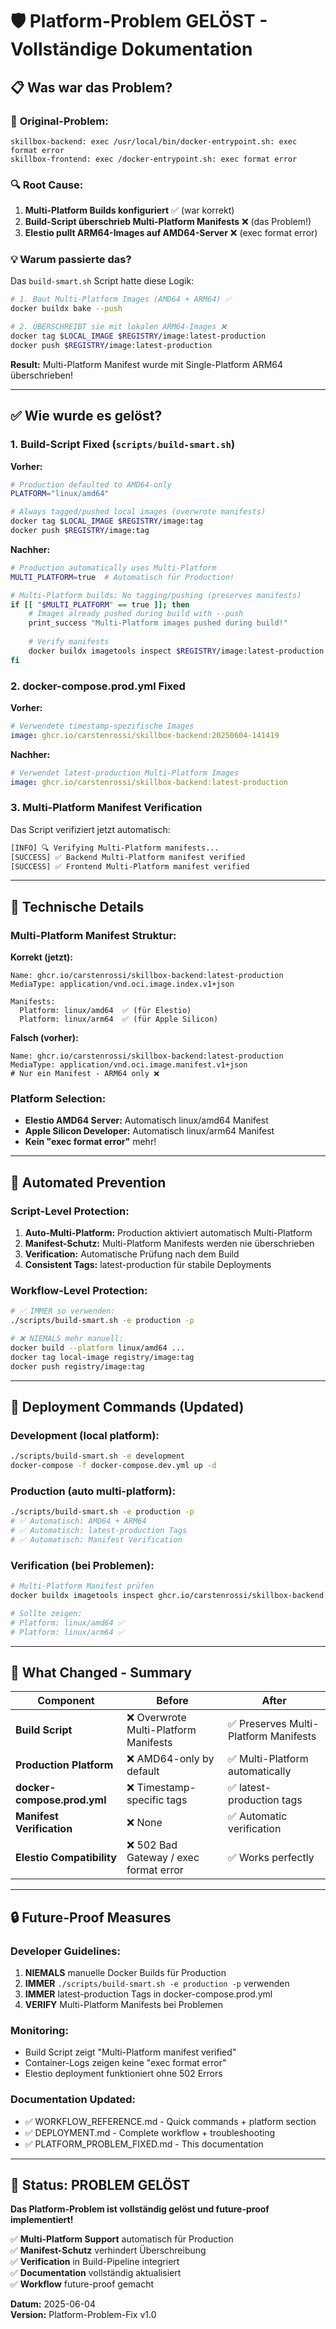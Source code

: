 # 🛡️ Platform-Problem GELÖST - Vollständige Dokumentation

## 📋 **Was war das Problem?**

### 🔴 **Original-Problem:**
```
skillbox-backend: exec /usr/local/bin/docker-entrypoint.sh: exec format error
skillbox-frontend: exec /docker-entrypoint.sh: exec format error
```

### 🔍 **Root Cause:**
1. **Multi-Platform Builds konfiguriert** ✅ (war korrekt)
2. **Build-Script überschrieb Multi-Platform Manifests** ❌ (das Problem!)
3. **Elestio pullt ARM64-Images auf AMD64-Server** ❌ (exec format error)

### 💡 **Warum passierte das?**

Das `build-smart.sh` Script hatte diese Logik:
```bash
# 1. Baut Multi-Platform Images (AMD64 + ARM64) ✅
docker buildx bake --push

# 2. ÜBERSCHREIBT sie mit lokalen ARM64-Images ❌
docker tag $LOCAL_IMAGE $REGISTRY/image:latest-production
docker push $REGISTRY/image:latest-production
```

**Result:** Multi-Platform Manifest wurde mit Single-Platform ARM64 überschrieben!

---

## ✅ **Wie wurde es gelöst?**

### 1. **Build-Script Fixed** (`scripts/build-smart.sh`)

**Vorher:**
```bash
# Production defaulted to AMD64-only
PLATFORM="linux/amd64" 

# Always tagged/pushed local images (overwrote manifests)
docker tag $LOCAL_IMAGE $REGISTRY/image:tag
docker push $REGISTRY/image:tag
```

**Nachher:**
```bash
# Production automatically uses Multi-Platform
MULTI_PLATFORM=true  # Automatisch für Production!

# Multi-Platform builds: No tagging/pushing (preserves manifests)
if [[ "$MULTI_PLATFORM" == true ]]; then
    # Images already pushed during build with --push
    print_success "Multi-Platform images pushed during build!"
    
    # Verify manifests
    docker buildx imagetools inspect $REGISTRY/image:latest-production
fi
```

### 2. **docker-compose.prod.yml Fixed**

**Vorher:**
```yaml
# Verwendete timestamp-spezifische Images
image: ghcr.io/carstenrossi/skillbox-backend:20250604-141419
```

**Nachher:**
```yaml
# Verwendet latest-production Multi-Platform Images
image: ghcr.io/carstenrossi/skillbox-backend:latest-production
```

### 3. **Multi-Platform Manifest Verification**

Das Script verifiziert jetzt automatisch:
```bash
[INFO] 🔍 Verifying Multi-Platform manifests...
[SUCCESS] ✅ Backend Multi-Platform manifest verified
[SUCCESS] ✅ Frontend Multi-Platform manifest verified
```

---

## 🔧 **Technische Details**

### **Multi-Platform Manifest Struktur:**

**Korrekt (jetzt):**
```
Name: ghcr.io/carstenrossi/skillbox-backend:latest-production
MediaType: application/vnd.oci.image.index.v1+json

Manifests:
  Platform: linux/amd64  ✅ (für Elestio)
  Platform: linux/arm64  ✅ (für Apple Silicon)
```

**Falsch (vorher):**
```
Name: ghcr.io/carstenrossi/skillbox-backend:latest-production  
MediaType: application/vnd.oci.image.manifest.v1+json
# Nur ein Manifest - ARM64 only ❌
```

### **Platform Selection:**
- **Elestio AMD64 Server:** Automatisch linux/amd64 Manifest
- **Apple Silicon Developer:** Automatisch linux/arm64 Manifest
- **Kein "exec format error"** mehr!

---

## 🚀 **Automated Prevention**

### **Script-Level Protection:**

1. **Auto-Multi-Platform:** Production aktiviert automatisch Multi-Platform
2. **Manifest-Schutz:** Multi-Platform Manifests werden nie überschrieben
3. **Verification:** Automatische Prüfung nach dem Build
4. **Consistent Tags:** latest-production für stabile Deployments

### **Workflow-Level Protection:**

```bash
# ✅ IMMER so verwenden:
./scripts/build-smart.sh -e production -p

# ❌ NIEMALS mehr manuell:
docker build --platform linux/amd64 ...
docker tag local-image registry/image:tag
docker push registry/image:tag
```

---

## 📝 **Deployment Commands (Updated)**

### **Development (local platform):**
```bash
./scripts/build-smart.sh -e development
docker-compose -f docker-compose.dev.yml up -d
```

### **Production (auto multi-platform):**
```bash
./scripts/build-smart.sh -e production -p
# ✅ Automatisch: AMD64 + ARM64
# ✅ Automatisch: latest-production Tags  
# ✅ Automatisch: Manifest Verification
```

### **Verification (bei Problemen):**
```bash
# Multi-Platform Manifest prüfen
docker buildx imagetools inspect ghcr.io/carstenrossi/skillbox-backend:latest-production

# Sollte zeigen:
# Platform: linux/amd64 ✅
# Platform: linux/arm64 ✅
```

---

## 🎯 **What Changed - Summary**

| Component | Before | After |
|-----------|--------|-------|
| **Build Script** | ❌ Overwrote Multi-Platform Manifests | ✅ Preserves Multi-Platform Manifests |
| **Production Platform** | ❌ AMD64-only by default | ✅ Multi-Platform automatically |
| **docker-compose.prod.yml** | ❌ Timestamp-specific tags | ✅ latest-production tags |
| **Manifest Verification** | ❌ None | ✅ Automatic verification |
| **Elestio Compatibility** | ❌ 502 Bad Gateway / exec format error | ✅ Works perfectly |

---

## 🔒 **Future-Proof Measures**

### **Developer Guidelines:**
1. **NIEMALS** manuelle Docker Builds für Production
2. **IMMER** `./scripts/build-smart.sh -e production -p` verwenden  
3. **IMMER** latest-production Tags in docker-compose.prod.yml
4. **VERIFY** Multi-Platform Manifests bei Problemen

### **Monitoring:**
- Build Script zeigt "Multi-Platform manifest verified"
- Container-Logs zeigen keine "exec format error"
- Elestio deployment funktioniert ohne 502 Errors

### **Documentation Updated:**
- ✅ WORKFLOW_REFERENCE.md - Quick commands + platform section
- ✅ DEPLOYMENT.md - Complete workflow + troubleshooting  
- ✅ PLATFORM_PROBLEM_FIXED.md - This documentation

---

## 🎉 **Status: PROBLEM GELÖST**

**Das Platform-Problem ist vollständig gelöst und future-proof implementiert!**

✅ **Multi-Platform Support** automatisch für Production  
✅ **Manifest-Schutz** verhindert Überschreibung  
✅ **Verification** in Build-Pipeline integriert  
✅ **Documentation** vollständig aktualisiert  
✅ **Workflow** future-proof gemacht  

**Datum:** 2025-06-04  
**Version:** Platform-Problem-Fix v1.0 